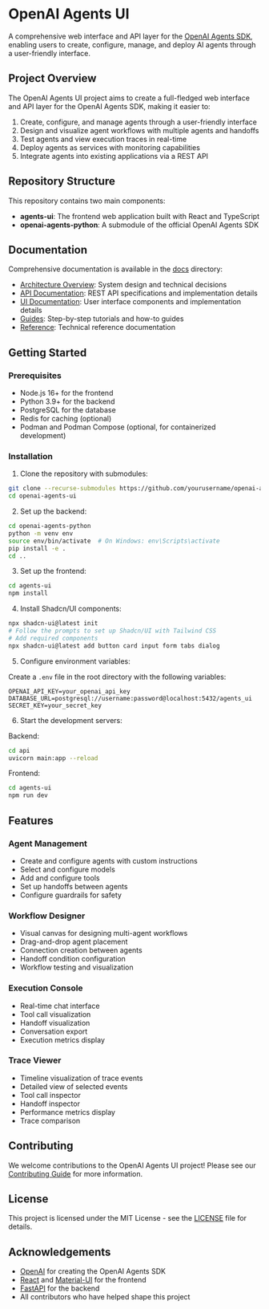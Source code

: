 # OpenAI Agents UI

A comprehensive web interface and API layer for the [OpenAI Agents SDK](https://github.com/openai/openai-agents-python), enabling users to create, configure, manage, and deploy AI agents through a user-friendly interface.

## Project Overview

The OpenAI Agents UI project aims to create a full-fledged web interface and API layer for the OpenAI Agents SDK, making it easier to:

1. Create, configure, and manage agents through a user-friendly interface
2. Design and visualize agent workflows with multiple agents and handoffs
3. Test agents and view execution traces in real-time
4. Deploy agents as services with monitoring capabilities
5. Integrate agents into existing applications via a REST API

## Repository Structure

This repository contains two main components:

- **agents-ui**: The frontend web application built with React and TypeScript
- **openai-agents-python**: A submodule of the official OpenAI Agents SDK

## Documentation

Comprehensive documentation is available in the [docs](./docs) directory:

- [Architecture Overview](./docs/architecture/README.md): System design and technical decisions
- [API Documentation](./docs/api/README.md): REST API specifications and implementation details
- [UI Documentation](./docs/ui/README.md): User interface components and implementation details
- [Guides](./docs/guides/README.md): Step-by-step tutorials and how-to guides
- [Reference](./docs/reference/README.md): Technical reference documentation

## Getting Started

### Prerequisites

- Node.js 16+ for the frontend
- Python 3.9+ for the backend
- PostgreSQL for the database
- Redis for caching (optional)
- Podman and Podman Compose (optional, for containerized development)

### Installation

1. Clone the repository with submodules:

```bash
git clone --recurse-submodules https://github.com/yourusername/openai-agents-ui.git
cd openai-agents-ui
```

2. Set up the backend:

```bash
cd openai-agents-python
python -m venv env
source env/bin/activate  # On Windows: env\Scripts\activate
pip install -e .
cd ..
```

3. Set up the frontend:

```bash
cd agents-ui
npm install
```

4. Install Shadcn/UI components:

```bash
npx shadcn-ui@latest init
# Follow the prompts to set up Shadcn/UI with Tailwind CSS
# Add required components
npx shadcn-ui@latest add button card input form tabs dialog
```

5. Configure environment variables:

Create a `.env` file in the root directory with the following variables:

```
OPENAI_API_KEY=your_openai_api_key
DATABASE_URL=postgresql://username:password@localhost:5432/agents_ui
SECRET_KEY=your_secret_key
```

6. Start the development servers:

Backend:
```bash
cd api
uvicorn main:app --reload
```

Frontend:
```bash
cd agents-ui
npm run dev
```

## Features

### Agent Management

- Create and configure agents with custom instructions
- Select and configure models
- Add and configure tools
- Set up handoffs between agents
- Configure guardrails for safety

### Workflow Designer

- Visual canvas for designing multi-agent workflows
- Drag-and-drop agent placement
- Connection creation between agents
- Handoff condition configuration
- Workflow testing and visualization

### Execution Console

- Real-time chat interface
- Tool call visualization
- Handoff visualization
- Conversation export
- Execution metrics display

### Trace Viewer

- Timeline visualization of trace events
- Detailed view of selected events
- Tool call inspector
- Handoff inspector
- Performance metrics display
- Trace comparison

## Contributing

We welcome contributions to the OpenAI Agents UI project! Please see our [Contributing Guide](./CONTRIBUTING.md) for more information.

## License

This project is licensed under the MIT License - see the [LICENSE](./LICENSE) file for details.

## Acknowledgements

- [OpenAI](https://openai.com/) for creating the OpenAI Agents SDK
- [React](https://reactjs.org/) and [Material-UI](https://mui.com/) for the frontend
- [FastAPI](https://fastapi.tiangolo.com/) for the backend
- All contributors who have helped shape this project